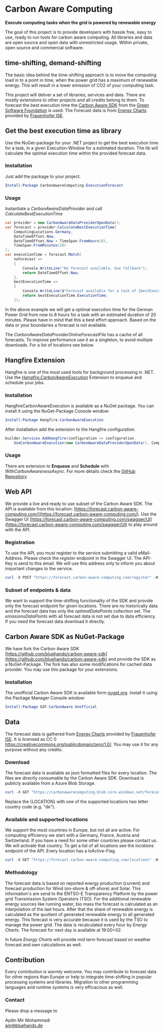 # Carbon Aware Computing

**Execute computing tasks when the grid is powered by renewable energy**

The goal of this project is to provide developers with hassle free, easy to use, ready to run tools for carbon aware computing. All libraries and data are open source and open data with unrestricted usage. Within private, open source and commercial software.

## time-shifting, demand-shifting

The basic idea behind the time-shifting approach is to move the computing load in to a point in time, when the power grid has a maximum of renewable energy. This will result in a lower emission of CO2 of your computing task.

This project will deliver a set of libraries, services and data. There are mostly extensions to other projects and all credits belong to them. To forecast the best execution time the [Carbon Aware SDK](https://github.com/Green-Software-Foundation/carbon-aware-sdk) from the [Green Software Foundation](https://greensoftware.foundation/) is used. The Forecast data is from [Energy Charts](https://www.energy-charts.info/) provided by [Frauenhofer ISE](https://www.ise.fraunhofer.de/).

## Get the best execution time as library

Use the NuGet-package for your .NET project to get the best execution time for a task, in a given Execution-Window for a estimated duration. The lib will calculate the optimal execution time within the provided forecast data.

### Installation

Just add the package to your project.

``` powershell
Install-Package CarbonAwareComputing.ExecutionForecast 
```

### Usage

Instantiate a *CarbonAwareDataProvider* and call *CalculateBestExecutionTime*

``` csharp
var provider = new CarbonAwareDataProviderOpenData();
var forecast = provider.CalculateBestExecutionTime(
    ComputingLocations.Germany,
    DateTimeOffset.Now,
    DateTimeOffset.Now + TimeSpan.FromHours(8),
    TimeSpan.FromMinutes(20)
);
var executionTime = forecast.Match(
    noForecast =>
    {
        Console.WriteLine("No forecast available. Use fallback");
        return DateTimeOffset.Now;
    },
    bestExecutionTime =>
    {
        Console.WriteLine($"Forecast available for a task of {bestExecutionTime.Duration} length");
        return bestExecutionTime.ExecutionTime;
    });
```

In the above example we will get a optimal execution time for the German Power Grid from now to 8 hours for a task with an estimated duration of 20 minutes. Please have in mind that this a best effort approach. Based on the data or your boundaries a forecast is not available.  

The *CarbonAwareDataProviderOnlineForecastFile* has a cache of all forecasts. To improve performance use it as a singleton, to avoid multiple downloads. For a list of locations see below.

## Hangfire Extension

Hangfire is one of the most used tools for background processing in .NET. Use the *[Hangfire.CarbonAwareExecution](https://github.com/bluehands/Hangfire.CarbonAwareExecution)* Extension to enqueue and schedule your jobs.

### Installation

HangfireCarbonAwareExecution is available as a NuGet package. You can install it using the NuGet-Package Console window:

``` powershell
Install-Package Hangfire.CarbonAwareExecution
```

After installation add the extension to the Hangfire configuration.

``` csharp
builder.Services.AddHangfire(configuration => configuration.
    UseCarbonAwareExecution(new CarbonAwareDataProviderOpenData(), ComputingLocations.Germany));
```

### Usage

There are extension to **Enqueue** and **Schedule** with *WithCarbonAwarenessAsync*. For more details check the [GitHub Repository](https://github.com/bluehands/Hangfire.CarbonAwareExecution).

## Web API

We provide a live and ready to use subset of the Carbon Aware SDK. The API is available from this location: [https://forecast.carbon-aware-computing.com/](https://forecast.carbon-aware-computing.com/). Use the Swagger UI [https://forecast.carbon-aware-computing.com/swagger/UI](https://forecast.carbon-aware-computing.com/swagger/UI) to play around with the API.

### Registration

To use the API, you must register to the service submitting a valid eMail-Address. Please check the *register* endpoint in the Swagger UI. The API-Key is send to this email. We will use this address only to inform you about important changes to the service.

``` powershell
curl -X POST "https://forecast.carbon-aware-computing.com/register" -H  "accept: */*" -H  "Content-Type: application/json" -d "{\"mailAddress\":\"someone@example.com\"}"
```

### Subset of endpoints & data

We want to support the time-shifting functionality of the SDK and provide only the forecast endpoint for given locations. There are no historically data and the forecast data has only the *optimalDataPoints* collection set. The *emissionsDataPoints* with all forecast data is not set due to data efficiency. If you need the forecast data download it directly.

## Carbon Aware SDK as NuGet-Package

We have fork the Carbon Aware SDK [https://github.com/bluehands/carbon-aware-sdk](https://github.com/bluehands/carbon-aware-sdk) and provide the SDK as a NuGet-Package. The fork has also some modifications for cached data provider. You may use this package for your extensions.

### Installation

The unofficial Carbon Aware SDK is available form [nuget.org](https://www.nuget.org/packages/GSF.CarbonAware.Unofficial). Install it using the Package Manager Console window:

``` powershell
Install-Package GSF.CarbonAware.Unofficial
```

## Data

The forecast data is gathered from [Energy Charts](https://www.energy-charts.info/) provided by [Frauenhofer ISE](https://www.ise.fraunhofer.de/). It is licensed as CC 0 <https://creativecommons.org/publicdomain/zero/1.0/>. You may use it for any purpose without any credits.

### Download

The forecast data is available as json formatted files for every location. The files are directly consumable by the Carbon Aware SDK. Download is publicly available from a Azure Blob Storage.

``` powershell
curl -X GET "https://carbonawarecomputing.blob.core.windows.net/forecasts/{LOCATION}.json" -H  "accept: application/json"
```

Replace the {LOCATION} with one of the supported locations two letter country code (e.g. "de").

### Available and supported locations

We support the most countries in Europe, but not all are active. For computing efficiency we start with a Germany, France, Austria and Switzerland. If you have a need for some other countries please contact us. We will activate that country. To get a list of all locations see the *locations* endpoint of the API. Every location has a IsActive-Flag. 

``` powershell
curl -X GET "https://forecast.carbon-aware-computing.com/locations" -H  "accept: application/json"
```

### Methodology

The forecast data is based on reported energy production (current) and forecast production for Wind (on-shore & off-shore) and Solar. This information's are send to the ENTSO-E Transparency Platform by the power grid Transmission System Operators (TSO). For the additional renewable energy sources like running water, bio mass the forecast is calculated as an interpolation of the last hours. After that the share of renewable energy is calculated as the quotient of generated renewable energy to all generated energy. This forecast is very accurate because it is used by the TSO to manage the power grid. The data is recalculated every hour by *Energy Charts*. The forecast for next day is available at 19:00+02.

In future *Energy Charts* will provide mid term forecast based on weather forecast and own calculations as well.

## Contribution

Every contribution is warmly welcome. You may contribute to forecast data for other regions than Europe or help to integrate time-shifting in popular processing systems and libraries. Migration to other programming languages and runtime systems is very efficacious as well.

### Contact

Please drop a message to

Aydin Mir Mohammadi  
[am@bluehands.de](mailto:am@bluehands.de?subject=[GitHub]%20Carbon%20Aware%20Computing)